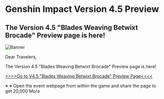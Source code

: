# Genshin Impact Version 4.5 Preview
## The Version 4.5 "Blades Weaving Betwixt Brocade" Preview page is here!
![Banner](https://sdk.hoyoverse.com/upload/ann/2024/03/01/0b50fb5696831a26d3faa74cd146cf8d_7972468092829344086.png)

Dear Travelers,

The Version 4.5 "Blades Weaving Betwixt Brocade" Preview page is here!

[>>>>Go to V4.5 "Blades Weaving Betwixt Brocade" Preview Page<<<<](https://act.hoyoverse.com/ys/event/e20230302preview-2hu94k/index.html?game_biz=hk4e_global&sign_type=2&auth_appid=e20240302warm&authkey_ver=1&utm_source=ingame&utm_medium=notice)

※ ※ Open the event webpage from within the game and share the page to get 20,000 Mora
